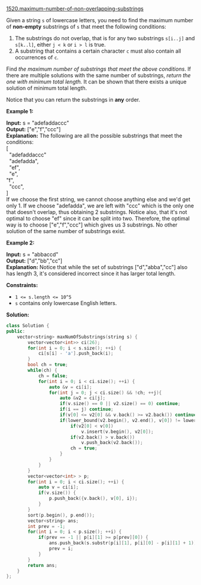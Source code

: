 [1520.maximum-number-of-non-overlapping-substrings](https://leetcode.com/problems/maximum-number-of-non-overlapping-substrings/)  

Given a string `s` of lowercase letters, you need to find the maximum number of **non-empty** substrings of `s` that meet the following conditions:

1.  The substrings do not overlap, that is for any two substrings `s[i..j]` and `s[k..l]`, either `j < k` or `i > l` is true.
2.  A substring that contains a certain character `c` must also contain all occurrences of `c`.

Find _the maximum number of substrings that meet the above conditions_. If there are multiple solutions with the same number of substrings, _return the one with minimum total length._ It can be shown that there exists a unique solution of minimum total length.

Notice that you can return the substrings in **any** order.

**Example 1:**

  
**Input:** s = "adefaddaccc"  
**Output:** \["e","f","ccc"\]  
**Explanation:** The following are all the possible substrings that meet the conditions:  
\[  
  "adefaddaccc"  
  "adefadda",  
  "ef",  
  "e",  
  "f",  
  "ccc",  
\]  
If we choose the first string, we cannot choose anything else and we'd get only 1. If we choose "adefadda", we are left with "ccc" which is the only one that doesn't overlap, thus obtaining 2 substrings. Notice also, that it's not optimal to choose "ef" since it can be split into two. Therefore, the optimal way is to choose \["e","f","ccc"\] which gives us 3 substrings. No other solution of the same number of substrings exist.  

**Example 2:**

  
**Input:** s = "abbaccd"  
**Output:** \["d","bb","cc"\]  
**Explanation:** Notice that while the set of substrings \["d","abba","cc"\] also has length 3, it's considered incorrect since it has larger total length.  

**Constraints:**

*   `1 <= s.length <= 10^5`
*   `s` contains only lowercase English letters.  



**Solution:**  

```cpp
class Solution {
public:
    vector<string> maxNumOfSubstrings(string s) {
        vector<vector<int>> ci(26);
        for(int i = 0; i < s.size(); ++i) {
            ci[s[i] - 'a'].push_back(i);
        }
        bool ch = true;
        while(ch) {
            ch = false;
            for(int i = 0; i < ci.size(); ++i) {
                auto &v = ci[i];
                for(int j = 0; j < ci.size() && !ch; ++j){
                    auto &v2 = ci[j];
                    if(v.size() == 0 || v2.size() == 0) continue;
                    if(i == j) continue;
                    if(v[0] <= v2[0] && v.back() >= v2.back()) continue;
                    if(lower_bound(v2.begin(), v2.end(), v[0]) != lower_bound(v2.begin(), v2.end(), v.back())) {
                        if(v2[0] < v[0])
                            v.insert(v.begin(), v2[0]);
                        if(v2.back() > v.back())
                            v.push_back(v2.back());
                        ch = true;
                    }
                }
            }
        }
        vector<vector<int> > p;
        for(int i = 0; i < ci.size(); ++i) {
            auto v = ci[i];
            if(v.size()) {
                p.push_back({v.back(), v[0], i});
            }
        }
        sort(p.begin(), p.end());
        vector<string> ans;
        int prev = -1;
        for(int i = 0; i < p.size(); ++i) {
            if(prev == -1 || p[i][1] >= p[prev][0]) {
                ans.push_back(s.substr(p[i][1], p[i][0] - p[i][1] + 1));
                prev = i;
            }
        }
        return ans;
    }
};
```
      